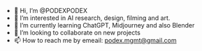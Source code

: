 - 👋 Hi, I’m @PODEXPODEX
- 👀 I’m interested in AI research, design, filming and art.
- 🌱 I’m currently learning ChatGPT, Midjourney and also Blender
- 💞️ I’m looking to collaborate on new projects
- 📫 How to reach me by emeail: podex.mgmt@gmail.com

<!---
PODEXPODEX/PODEXPODEX is a ✨ special ✨ repository because its `README.md` (this file) appears on your GitHub profile.
You can click the Preview link to take a look at your changes.
--->
